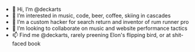 - 👋 Hi, I’m @deckarts
- 👀 I’m interested in music, code, beer, coffee, skiing in cascades
- 🌱 I’m a custom hacker for search return and inventor of rum runner pro
- 💞️ I’m looking to collaborate on music and website performance tactics
- 📫 Find me @deckarts, rarely preening Elon's flipping bird, or at shit-faced book

<!---
deckarts/deckarts is a ✨ special ✨ repository because its `README.md` (this file) appears on your GitHub profile.
You can click the Preview link to take a look at your changes.
--->
